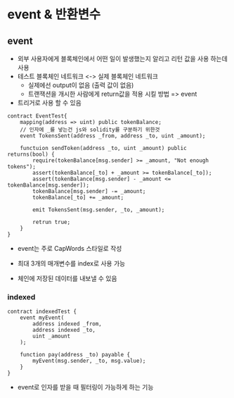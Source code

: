 # event & 반환변수

## event

- 외부 사용자에게 블록체인에서 어떤 일이 발생했는지 알리고 리턴 값을 사용 하는데 사용
- 테스트 블록체인 네트워크 <-> 실제 블록체인 네트워크
  - 실제에선 output이 없음 (출력 값이 없음)
  - 트랜잭션을 개시한 사람에게 return값을 적용 시킬 방법 => event
- 트리거로 사용 할 수 있음

```solidity
contract EventTest{
	mapping(address => uint) public tokenBalance;
	// 인자에 _를 넣는건 js와 solidity를 구분하기 위한것
	event TokensSent(address _from, address _to, uint _amount);
	
	functuion sendToken(address _to, uint _amount) public returns(bool) {
		require(tokenBalance[msg.sender] >= _amount, "Not enough tokens");
		assert(tokenBalance[_to] + _amount >= tokenBalance[_to]);
		assert(tokenBalance[msg.sender] - _amount <= tokenBalance[msg.sender]);
		tokenBalance[msg.sender] -= _amount;
		tokenBalance[_to] += _amount;
		
		emit TokensSent(msg.sender, _to, _amount);
		
		retrun true;
	}
}
```

- event는 주로 CapWords 스타일로 작성

- 최대 3개의 매개변수를 index로 사용 가능

- 체인에 저장된 데이터를 내보낼 수 있음



### indexed

```solidity
contract indexedTest {
    event myEvent(
        address indexed _from,
        address indexed _to,
        uint _amount
    );

    function pay(address _to) payable {
        myEvent(msg.sender, _to, msg.value);
    }
}
```

- event로 인자를 받을 때 필터링이 가능하게 하는 기능

